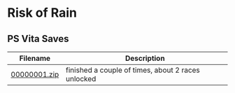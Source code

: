 # Risk of Rain

## PS Vita Saves

| Filename | Description |
|----------|-------------|
| [00000001.zip](00000001.zip) | finished a couple of times, about 2 races unlocked  |
